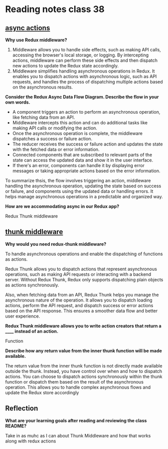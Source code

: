 # Reading notes class 38

## [async actions](https://redux.js.org/tutorials/fundamentals/part-6-async-logic)

**Why use Redux middleware?**

1. Middleware allows you to handle side effects, such as making API calls, accessing the browser's local storage, or logging. By intercepting actions, middleware can perform these side effects and then dispatch new actions to update the Redux state accordingly.
2. Middleware simplifies handling asynchronous operations in Redux. It enables you to dispatch actions with asynchronous logic, such as API requests, and handles the process of dispatching multiple actions based on the asynchronous results.

**Consider the Redux Async Data Flow Diagram. Describe the flow in your own words.**

- A component triggers an action to perform an asynchronous operation, like fetching data from an API.
- Middleware intercepts this action and can do additional tasks like making API calls or modifying the action.
- Once the asynchronous operation is complete, the middleware dispatches a success or failure action.
- The reducer receives the success or failure action and updates the state with the fetched data or error information.
- Connected components that are subscribed to relevant parts of the state can access the updated data and show it in the user interface.
- If there's an error, components can handle it by displaying error messages or taking appropriate actions based on the error information.

To summarize thsis, the flow involves triggering an action, middleware handling the asynchronous operation, updating the state based on success or failure, and components using the updated data or handling errors. It helps manage asynchronous operations in a predictable and organized way.

**How are we accommodating async in our Redux app?**

Redux Thunk middleware

## [thunk middleware](https://github.com/reduxjs/redux-thunk)

**Why would you need redux-thunk middleware?**

To handle asynchronous operations and enable the dispatching of functions as actions.

Redux Thunk allows you to dispatch actions that represent asynchronous operations, such as making API requests or interacting with a backend server. Without Redux Thunk, Redux only supports dispatching plain objects as actions synchronously.

Also, when fetching data from an API, Redux Thunk helps you manage the asynchronous nature of the operation. It allows you to dispatch loading actions, perform the API request, and dispatch success or error actions based on the API response. This ensures a smoother data flow and better user experience.

**Redux Thunk middleware allows you to write action creators that return a ____ instead of an action.**

Function

**Describe how any return value from the inner thunk function will be made available.**

The return value from the inner thunk function is not directly made available outside the thunk. Instead, you have control over when and how to dispatch actions. You can choose to dispatch actions synchronously within the thunk function or dispatch them based on the result of the asynchronous operation. This allows you to handle complex asynchronous flows and update the Redux store accordingly

## Reflection

**What are your learning goals after reading and reviewing the class README?**

Take in as muhc as I can about Thunk Middleware and how that works along with redux actions
